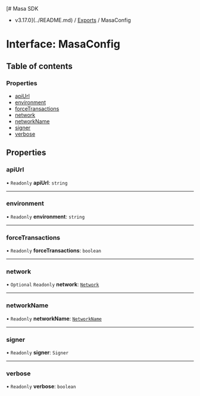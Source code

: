 [# Masa SDK
 - v3.17.0](../README.md) / [Exports](../modules.md) / MasaConfig

# Interface: MasaConfig

## Table of contents

### Properties

- [apiUrl](MasaConfig.md#apiurl)
- [environment](MasaConfig.md#environment)
- [forceTransactions](MasaConfig.md#forcetransactions)
- [network](MasaConfig.md#network)
- [networkName](MasaConfig.md#networkname)
- [signer](MasaConfig.md#signer)
- [verbose](MasaConfig.md#verbose)

## Properties

### apiUrl

• `Readonly` **apiUrl**: `string`

___

### environment

• `Readonly` **environment**: `string`

___

### forceTransactions

• `Readonly` **forceTransactions**: `boolean`

___

### network

• `Optional` `Readonly` **network**: [`Network`](Network.md)

___

### networkName

• `Readonly` **networkName**: [`NetworkName`](../modules.md#networkname)

___

### signer

• `Readonly` **signer**: `Signer`

___

### verbose

• `Readonly` **verbose**: `boolean`
